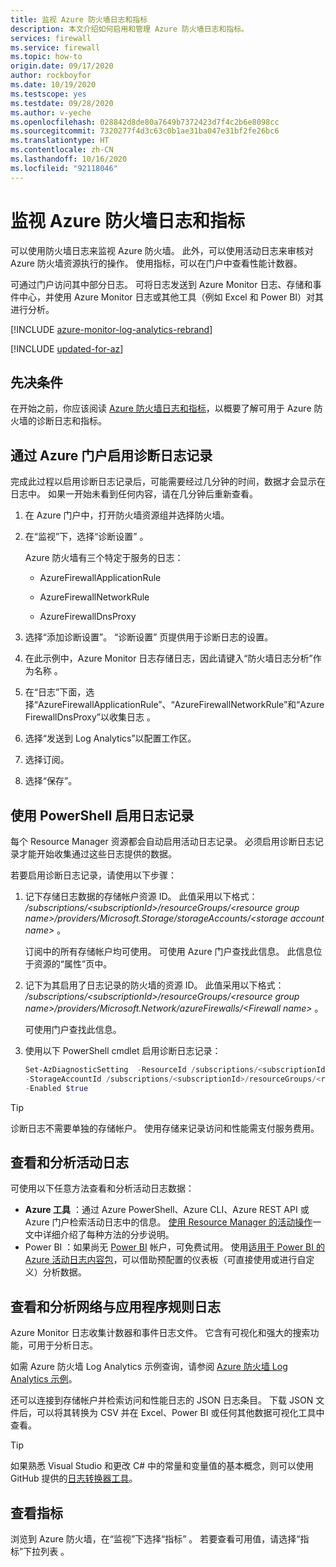 ```yaml
---
title: 监视 Azure 防火墙日志和指标
description: 本文介绍如何启用和管理 Azure 防火墙日志和指标。
services: firewall
ms.service: firewall
ms.topic: how-to
origin.date: 09/17/2020
author: rockboyfor
ms.date: 10/19/2020
ms.testscope: yes
ms.testdate: 09/28/2020
ms.author: v-yeche
ms.openlocfilehash: 028842d8de80a7649b7372423d7f4c2b6e8098cc
ms.sourcegitcommit: 7320277f4d3c63c0b1ae31ba047e31bf2fe26bc6
ms.translationtype: HT
ms.contentlocale: zh-CN
ms.lasthandoff: 10/16/2020
ms.locfileid: "92118046"
---
```

<!--Verified Successfully-->
# <a name="monitor-azure-firewall-logs-and-metrics"></a>监视 Azure 防火墙日志和指标

可以使用防火墙日志来监视 Azure 防火墙。 此外，可以使用活动日志来审核对 Azure 防火墙资源执行的操作。 使用指标，可以在门户中查看性能计数器。

可通过门户访问其中部分日志。 可将日志发送到 Azure Monitor 日志、存储和事件中心，并使用 Azure Monitor 日志或其他工具（例如 Excel 和 Power BI）对其进行分析。

<!--Not Available on [Azure Monitor logs](../azure-monitor/insights/azure-networking-analytics.md) -->

[!INCLUDE [azure-monitor-log-analytics-rebrand](../../includes/azure-monitor-log-analytics-rebrand.md)]

[!INCLUDE [updated-for-az](../../includes/updated-for-az.md)]

## <a name="prerequisites"></a>先决条件

在开始之前，你应该阅读 [Azure 防火墙日志和指标](logs-and-metrics.md)，以概要了解可用于 Azure 防火墙的诊断日志和指标。

## <a name="enable-diagnostic-logging-through-the-azure-portal"></a><a name="enable-diagnostic-logging-through-the-azure-portal"></a>通过 Azure 门户启用诊断日志记录

完成此过程以启用诊断日志记录后，可能需要经过几分钟的时间，数据才会显示在日志中。 如果一开始未看到任何内容，请在几分钟后重新查看。

1. 在 Azure 门户中，打开防火墙资源组并选择防火墙。
2. 在“监视”下，选择“诊断设置” 。

    Azure 防火墙有三个特定于服务的日志：

    * AzureFirewallApplicationRule
    * AzureFirewallNetworkRule
    
        <!--Not Avaialble on * AzureFirewallThreatIntelLog-->
        
    * AzureFirewallDnsProxy

3. 选择“添加诊断设置”。 “诊断设置”  页提供用于诊断日志的设置。
5. 在此示例中，Azure Monitor 日志存储日志，因此请键入“防火墙日志分析”作为名称  。
6. 在“日志”下面，选择“AzureFirewallApplicationRule”、“AzureFirewallNetworkRule”和“AzureFirewallDnsProxy”以收集日志   。

    <!--Not Avaialble on * AzureFirewallThreatIntelLog-->

7. 选择“发送到 Log Analytics”以配置工作区。
8. 选择订阅。
9. 选择“保存”。

## <a name="enable-logging-with-powershell"></a>使用 PowerShell 启用日志记录

每个 Resource Manager 资源都会自动启用活动日志记录。 必须启用诊断日志记录才能开始收集通过这些日志提供的数据。

若要启用诊断日志记录，请使用以下步骤：

1. 记下存储日志数据的存储帐户资源 ID。 此值采用以下格式： */subscriptions/\<subscriptionId\>/resourceGroups/\<resource group name\>/providers/Microsoft.Storage/storageAccounts/\<storage account name\>* 。

    订阅中的所有存储帐户均可使用。 可使用 Azure 门户查找此信息。 此信息位于资源的“属性”页中。

2. 记下为其启用了日志记录的防火墙的资源 ID。 此值采用以下格式： */subscriptions/\<subscriptionId\>/resourceGroups/\<resource group name\>/providers/Microsoft.Network/azureFirewalls/\<Firewall name\>* 。

    可使用门户查找此信息。

3. 使用以下 PowerShell cmdlet 启用诊断日志记录：

    ```powershell
    Set-AzDiagnosticSetting  -ResourceId /subscriptions/<subscriptionId>/resourceGroups/<resource group name>/providers/Microsoft.Network/azureFirewalls/<Firewall name> `
    -StorageAccountId /subscriptions/<subscriptionId>/resourceGroups/<resource group name>/providers/Microsoft.Storage/storageAccounts/<storage account name> `
    -Enabled $true     
    ```

> [!TIP]
>诊断日志不需要单独的存储帐户。 使用存储来记录访问和性能需支付服务费用。

## <a name="view-and-analyze-the-activity-log"></a>查看和分析活动日志

可使用以下任意方法查看和分析活动日志数据：

* **Azure 工具** ：通过 Azure PowerShell、Azure CLI、Azure REST API 或 Azure 门户检索活动日志中的信息。 [使用 Resource Manager 的活动操作](../azure-resource-manager/management/view-activity-logs.md)一文中详细介绍了每种方法的分步说明。
* Power BI  ：如果尚无 [Power BI](https://powerbi.microsoft.com/pricing) 帐户，可免费试用。 使用[适用于 Power BI 的 Azure 活动日志内容包](https://powerbi.microsoft.com/documentation/powerbi-content-pack-azure-audit-logs/)，可以借助预配置的仪表板（可直接使用或进行自定义）分析数据。

<!--Not Available on * **Azure Sentinel**: You can connect Azure Firewall logs to Azure Sentinel-->
<!--Not Available on  For more information, see [Connect data from Azure Firewall](../sentinel/connect-azure-firewall.md)-->

## <a name="view-and-analyze-the-network-and-application-rule-logs"></a>查看和分析网络与应用程序规则日志

Azure Monitor 日志收集计数器和事件日志文件。 它含有可视化和强大的搜索功能，可用于分析日志。

<!--Not Available on [Azure Monitor logs](../azure-monitor/insights/azure-networking-analytics.md)-->

如需 Azure 防火墙 Log Analytics 示例查询，请参阅 [Azure 防火墙 Log Analytics 示例](log-analytics-samples.md)。

还可以连接到存储帐户并检索访问和性能日志的 JSON 日志条目。 下载 JSON 文件后，可以将其转换为 CSV 并在 Excel、Power BI 或任何其他数据可视化工具中查看。

> [!TIP]
> 如果熟悉 Visual Studio 和更改 C# 中的常量和变量值的基本概念，则可以使用 GitHub 提供的[日志转换器工具](https://github.com/Azure-Samples/networking-dotnet-log-converter)。

## <a name="view-metrics"></a>查看指标
浏览到 Azure 防火墙，在“监视”下选择“指标” 。 若要查看可用值，请选择“指标”下拉列表  。

<!--Not Available on ## Next steps-->

<!--Not Available on [Networking monitoring solutions in Azure Monitor logs](../azure-monitor/insights/azure-networking-analytics.md)-->

<!-- Update_Description: update meta properties, wording update, update link -->